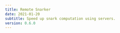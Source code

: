 ```yaml
---
title: Remote Snarker
date: 2021-01-20
subtitle: Speed up snark computation using servers.
version: 0.6.0
---
```

